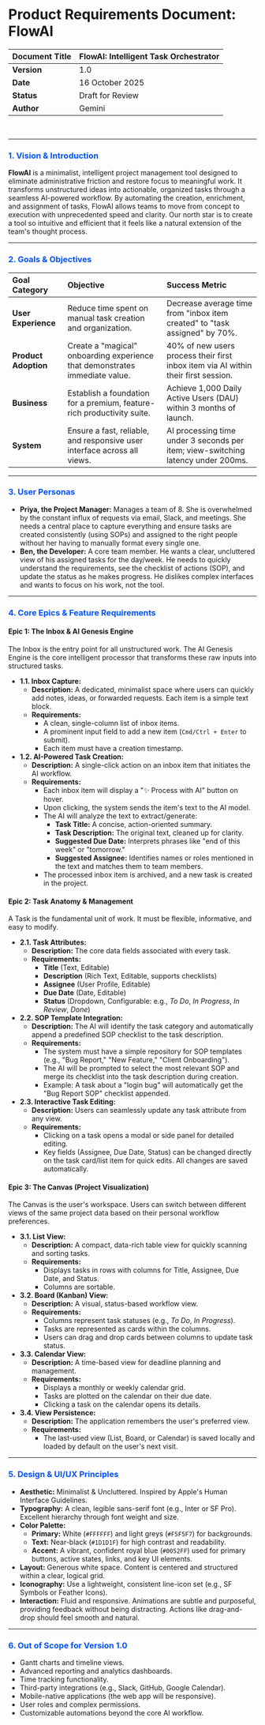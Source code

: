 # **Product Requirements Document: FlowAI**

| **Document Title** | FlowAI: Intelligent Task Orchestrator |
| :--- | :--- |
| **Version** | 1.0 |
| **Date** | 16 October 2025 |
| **Status** | Draft for Review |
| **Author** | Gemini |

<br>

-----

### <span style="color:#0052FF;">**1. Vision & Introduction**</span>

**FlowAI** is a minimalist, intelligent project management tool designed to eliminate administrative friction and restore focus to meaningful work. It transforms unstructured ideas into actionable, organized tasks through a seamless AI-powered workflow. By automating the creation, enrichment, and assignment of tasks, FlowAI allows teams to move from concept to execution with unprecedented speed and clarity. Our north star is to create a tool so intuitive and efficient that it feels like a natural extension of the team's thought process.

-----

### <span style="color:#0052FF;">**2. Goals & Objectives**</span>

| Goal Category | Objective | Success Metric |
| :--- | :--- | :--- |
| **User Experience** | Reduce time spent on manual task creation and organization. | Decrease average time from "inbox item created" to "task assigned" by 70%. |
| **Product Adoption** | Create a "magical" onboarding experience that demonstrates immediate value. | 40% of new users process their first inbox item via AI within their first session. |
| **Business** | Establish a foundation for a premium, feature-rich productivity suite. | Achieve 1,000 Daily Active Users (DAU) within 3 months of launch. |
| **System** | Ensure a fast, reliable, and responsive user interface across all views. | AI processing time under 3 seconds per item; view-switching latency under 200ms. |

-----

### <span style="color:#0052FF;">**3. User Personas**</span>

  * **Priya, the Project Manager:** Manages a team of 8. She is overwhelmed by the constant influx of requests via email, Slack, and meetings. She needs a central place to capture everything and ensure tasks are created consistently (using SOPs) and assigned to the right people without her having to manually format every single one.
  * **Ben, the Developer:** A core team member. He wants a clear, uncluttered view of his assigned tasks for the day/week. He needs to quickly understand the requirements, see the checklist of actions (SOP), and update the status as he makes progress. He dislikes complex interfaces and wants to focus on his work, not the tool.

-----

### <span style="color:#0052FF;">**4. Core Epics & Feature Requirements**</span>

#### **Epic 1: The Inbox & AI Genesis Engine**

The Inbox is the entry point for all unstructured work. The AI Genesis Engine is the core intelligent processor that transforms these raw inputs into structured tasks.

  * **1.1. Inbox Capture:**
      * **Description:** A dedicated, minimalist space where users can quickly add notes, ideas, or forwarded requests. Each item is a simple text block.
      * **Requirements:**
          * A clean, single-column list of inbox items.
          * A prominent input field to add a new item (`Cmd/Ctrl + Enter` to submit).
          * Each item must have a creation timestamp.
  * **1.2. AI-Powered Task Creation:**
      * **Description:** A single-click action on an inbox item that initiates the AI workflow.
      * **Requirements:**
          * Each inbox item will display a "✨ Process with AI" button on hover.
          * Upon clicking, the system sends the item's text to the AI model.
          * The AI will analyze the text to extract/generate:
              * **Task Title:** A concise, action-oriented summary.
              * **Task Description:** The original text, cleaned up for clarity.
              * **Suggested Due Date:** Interprets phrases like "end of this week" or "tomorrow."
              * **Suggested Assignee:** Identifies names or roles mentioned in the text and matches them to team members.
          * The processed inbox item is archived, and a new task is created in the project.

#### **Epic 2: Task Anatomy & Management**

A Task is the fundamental unit of work. It must be flexible, informative, and easy to modify.

  * **2.1. Task Attributes:**
      * **Description:** The core data fields associated with every task.
      * **Requirements:**
          * **Title** (Text, Editable)
          * **Description** (Rich Text, Editable, supports checklists)
          * **Assignee** (User Profile, Editable)
          * **Due Date** (Date, Editable)
          * **Status** (Dropdown, Configurable: e.g., *To Do*, *In Progress*, *In Review*, *Done*)
  * **2.2. SOP Template Integration:**
      * **Description:** The AI will identify the task category and automatically append a predefined SOP checklist to the task description.
      * **Requirements:**
          * The system must have a simple repository for SOP templates (e.g., "Bug Report," "New Feature," "Client Onboarding").
          * The AI will be prompted to select the most relevant SOP and merge its checklist into the task description during creation.
          * Example: A task about a "login bug" will automatically get the "Bug Report SOP" checklist appended.
  * **2.3. Interactive Task Editing:**
      * **Description:** Users can seamlessly update any task attribute from any view.
      * **Requirements:**
          * Clicking on a task opens a modal or side panel for detailed editing.
          * Key fields (Assignee, Due Date, Status) can be changed directly on the task card/list item for quick edits. All changes are saved automatically.

#### **Epic 3: The Canvas (Project Visualization)**

The Canvas is the user's workspace. Users can switch between different views of the same project data based on their personal workflow preferences.

  * **3.1. List View:**
      * **Description:** A compact, data-rich table view for quickly scanning and sorting tasks.
      * **Requirements:**
          * Displays tasks in rows with columns for Title, Assignee, Due Date, and Status.
          * Columns are sortable.
  * **3.2. Board (Kanban) View:**
      * **Description:** A visual, status-based workflow view.
      * **Requirements:**
          * Columns represent task statuses (e.g., *To Do*, *In Progress*).
          * Tasks are represented as cards within the columns.
          * Users can drag and drop cards between columns to update task status.
  * **3.3. Calendar View:**
      * **Description:** A time-based view for deadline planning and management.
      * **Requirements:**
          * Displays a monthly or weekly calendar grid.
          * Tasks are plotted on the calendar on their due date.
          * Clicking a task on the calendar opens its details.
  * **3.4. View Persistence:**
      * **Description:** The application remembers the user's preferred view.
      * **Requirements:**
          * The last-used view (List, Board, or Calendar) is saved locally and loaded by default on the user's next visit.

-----

### <span style="color:#0052FF;">**5. Design & UI/UX Principles**</span>

  * **Aesthetic:** Minimalist & Uncluttered. Inspired by Apple's Human Interface Guidelines.
  * **Typography:** A clean, legible sans-serif font (e.g., Inter or SF Pro). Excellent hierarchy through font weight and size.
  * **Color Palette:**
      * **Primary:** White (`#FFFFFF`) and light greys (`#F5F5F7`) for backgrounds.
      * **Text:** Near-black (`#1D1D1F`) for high contrast and readability.
      * **Accent:** A vibrant, confident royal blue (`#0052FF`) used for primary buttons, active states, links, and key UI elements.
  * **Layout:** Generous white space. Content is centered and structured within a clear, logical grid.
  * **Iconography:** Use a lightweight, consistent line-icon set (e.g., SF Symbols or Feather Icons).
  * **Interaction:** Fluid and responsive. Animations are subtle and purposeful, providing feedback without being distracting. Actions like drag-and-drop should feel smooth and natural.

-----

### <span style="color:#0052FF;">**6. Out of Scope for Version 1.0**</span>

  * Gantt charts and timeline views.
  * Advanced reporting and analytics dashboards.
  * Time tracking functionality.
  * Third-party integrations (e.g., Slack, GitHub, Google Calendar).
  * Mobile-native applications (the web app will be responsive).
  * User roles and complex permissions.
  * Customizable automations beyond the core AI workflow.